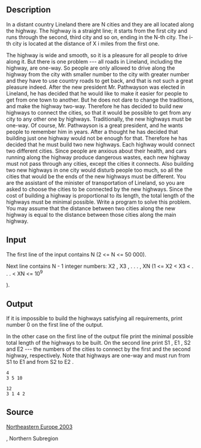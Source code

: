 <h2>Description</h2><p>In a distant country Lineland there are N cities and they are all located along the highway. The highway is a straight line; it starts from the first city and runs through the second, third city and so on, ending in the N-th city. The i-th city is located at the distance of X i miles from the first one. 
</p>The highway is wide and smooth, so it is a pleasure for all people to drive along it. But there is one problem --- all roads in Lineland, including the highway, are one-way. So people are only allowed to drive along the highway from the city with smaller number to the city with greater number and they have to use country roads to get back, and that is not such a great pleasure indeed. 
After the new president Mr. Pathwayson was elected in Lineland, he has decided that he would like to make it easier for people to get from one town to another. But he does not dare to change the traditions, and make the highway two-way. Therefore he has decided to build new highways to connect the cities, so that it would be possible to get from any city to any other one by highways. Traditionally, the new highways must be one-way. 
Of course, Mr. Pathwayson is a great president, and he wants people to remember him in years. After a thought he has decided that building just one highway would not be enough for that. Therefore he has decided that he must build two new highways. Each highway would connect two different cities. Since people are anxious about their health, and cars running along the highway produce dangerous wastes, each new highway must not pass through any cities, except the cities it connects. Also building two new highways in one city would disturb people too much, so all the cities that would be the ends of the new highways must be different. 
You are the assistant of the minister of transportation of Lineland, so you are asked to choose the cities to be connected by the new highways. Since the cost of building a highway is proportional to its length, the total length of the highways must be minimal possible. Write a program to solve this problem. You may assume that the distance between two cities along the new highway is equal to the distance between those cities along the main highway. <h2>Input</h2><p>The first line of the input contains N (2 &lt;= N &lt;= 50 000). 
</p>Next line contains N - 1 integer numbers: X2 , X3 , . . . , XN (1 &lt;= X2 &lt; X3 &lt; . . . &lt; XN &lt;= 10<sup>9</sup><p> ). </p><h2>Output</h2><p>If it is impossible to build the highways satisfying all requirements, print number 0 on the first line of the output. 
</p>In the other case on the first line of the output file print the minimal possible total length of the highways to be built. On the second line print S1 , E1 , S2 and E2 --- the numbers of the cities to connect by the first and the second highway, respectively. Note that highways are one-way and must run from S1 to E1 and from S2 to E2 . <pre><code class="language-input1">4
3 5 10</code></pre><pre><code class="language-output1">12
3 1 4 2</code></pre><h2>Source</h2><a href="searchproblem?field=source&amp;key=Northeastern+Europe+2003">Northeastern Europe 2003</a><p>, Northern Subregion</p>